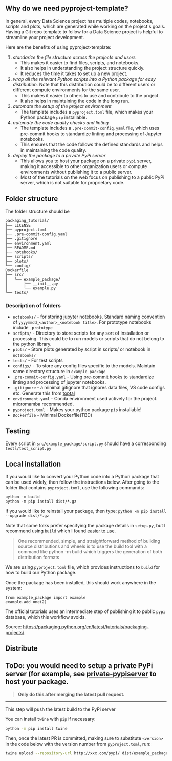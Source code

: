 ## Why do we need pyproject-template?
In general, every Data Science project has multiple codes, notebooks, scripts and plots, which are generated while working on the project's goals. Having a Git repo template to follow for a Data Science project is helpful to streamline your project development. 

Here are the benefits of using pyproject-template:
1. *standarize the file structure across the projects and users* 
   - This makes it easier to find files, scripts, and notebooks.
   - It also helps in understanding the project structure quickly.
   - It reduces the time it takes to set up a new project.
2. *wrap all the relevant Python scripts into a Python package for easy distribution.* Note that this distribution could be to different users or different compute environments for the same user.
    - This makes it easier to others to use and contribute to the project.
    - It also helps in maintaining the code in the long run.
3. *automate the setup of the project environment*
   - The template includes a `pyproject.toml` file, which makes your Python package `pip` installable.
4. *automate the code quality checks and linting*
   - The template includes a `.pre-commit-config.yaml` file, which uses pre-commit hooks to standardize linting and processing of Jupyter notebooks.
   - This ensures that the code follows the defined standards and helps in maintaining the code quality.
5. *deploy the package to a private PyPi server*
   - This allows you to host your package on a private `pypi` server, making it accessible to other organization users or compute environments without publishing it to a public server. 
   - Most of the tutorials on the web focus on publishing to a public PyPi server, which is not suitable for proprietary code.



## Folder structure



The folder structure should be
```
packaging_tutorial/
├── LICENSE
├── pyproject.toml
├── .pre-commit-config.yaml
├── .gitignore
├── environment.yaml
├── README.md
├── notebooks/
├── scripts/
├── plots/
└── config/
Dockerfile
├── src/
│   └── example_package/
│       ├── __init__.py
│       └── example.py
└── tests/
```

### Description of folders


* `notebooks/` - for storing jupyter notebooks. Standard naming convention of `yyyymmdd_<author>_<notebook title>`. For prototype notebooks include `_prototype`
* `scripts/` - Directory to store scripts for any sort of installation or processing. This could be to run models or scripts that do not belong to the python library.
* `plots/` - Store plots generated by script in scripts/ or notebook in `notebooks/`
* `tests/` - For test scripts
* `configs/` - To store any config files specific to the models. Maintain same directory structure in `example_package`
* `.pre-commit-config.yaml` - Using [pre-commit](https://pre-commit.com/) hooks to standardize linting and processing of jupyter notebooks.
* `.gitignore` - a minimal gitignore that ignores data files, VS code configs etc. Generate this from [toptal](https://www.toptal.com/developers/gitignore)
* `environment.yaml` - Conda environment used actively for the project. micromamba recommended.
* `pyproject.toml` - Makes your python package `pip` installable!
* `Dockerfile` - Minimal Dockerfile(TBD)

## Testing

Every script in `src/example_package/script.py` should have a corresponding `tests/test_script.py`

## Local installation
If you would like to convert your Python code into a Python package that can be used widely, then follow the instructions below.
After going to the folder that contains `pyproject.toml`, use the following commands:

```
python -m build
python -m pip install dist/*.gz
```

If you would like to reinstall your package, then type:
`python -m pip install --upgrade dist/*.gz`


Note that some folks prefer specifying the package details in `setup.py`, but I recommend using `build` which I found
<a href="https://packaging.python.org/en/latest/discussions/setup-py-deprecated/">easier to use</a>.

<blockquote>
One recommended, simple, and straightforward method of building source distributions and wheels is to use the build tool with a command like python -m build which triggers the generation of both distribution formats
</blockquote>

We are using `pyproject.toml` file, which provides instructions to `build` for how to build our Python package.


Once the package has been installed, this should work anywhere in the system:

```
from example_package import example
example.add_one(2)
```

The official tutorials uses an intermediate step of publishing it to public `pypi` database, which this workflow avoids.

Source:
https://packaging.python.org/en/latest/tutorials/packaging-projects/



##  Distribute

ToDo: you would need to setup a private PyPi server (for example, see [private-pypiserver](https://testdriven.io/blog/private-pypi/) to host your package.
----------
> **Only do this after merging the latest pull request.**
----------
This step will push the latest build to the PyPi server

You can install `twine` with `pip` if necessary:
``` bash
python -m pip install twine
```
Then, once the latest PR is committed, making sure to substitute `<version>` in the code below with the version number from `pyproject.toml`, run:
``` bash
twine upload --repository-url http://xxx.com/pypi/ dist/example_package-<version>.tar.gz

```
